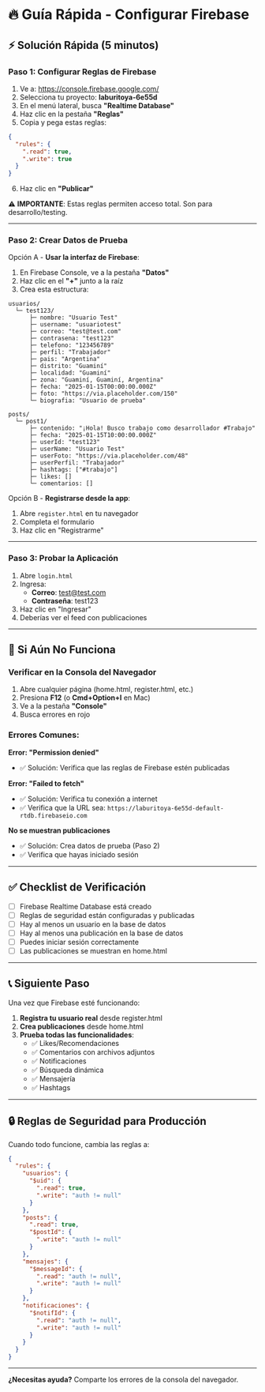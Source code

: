 # 🔥 Guía Rápida - Configurar Firebase

## ⚡ Solución Rápida (5 minutos)

### Paso 1: Configurar Reglas de Firebase

1. Ve a: https://console.firebase.google.com/
2. Selecciona tu proyecto: **laburitoya-6e55d**
3. En el menú lateral, busca **"Realtime Database"**
4. Haz clic en la pestaña **"Reglas"**
5. Copia y pega estas reglas:

```json
{
  "rules": {
    ".read": true,
    ".write": true
  }
}
```

6. Haz clic en **"Publicar"**

⚠️ **IMPORTANTE**: Estas reglas permiten acceso total. Son para desarrollo/testing.

---

### Paso 2: Crear Datos de Prueba

Opción A - **Usar la interfaz de Firebase**:

1. En Firebase Console, ve a la pestaña **"Datos"**
2. Haz clic en el **"+"** junto a la raíz
3. Crea esta estructura:

```
usuarios/
  └─ test123/
      ├─ nombre: "Usuario Test"
      ├─ username: "usuariotest"
      ├─ correo: "test@test.com"
      ├─ contrasena: "test123"
      ├─ telefono: "123456789"
      ├─ perfil: "Trabajador"
      ├─ pais: "Argentina"
      ├─ distrito: "Guaminí"
      ├─ localidad: "Guaminí"
      ├─ zona: "Guaminí, Guaminí, Argentina"
      ├─ fecha: "2025-01-15T00:00:00.000Z"
      ├─ foto: "https://via.placeholder.com/150"
      └─ biografia: "Usuario de prueba"

posts/
  └─ post1/
      ├─ contenido: "¡Hola! Busco trabajo como desarrollador #Trabajo"
      ├─ fecha: "2025-01-15T10:00:00.000Z"
      ├─ userId: "test123"
      ├─ userName: "Usuario Test"
      ├─ userFoto: "https://via.placeholder.com/48"
      ├─ userPerfil: "Trabajador"
      ├─ hashtags: ["#trabajo"]
      ├─ likes: []
      └─ comentarios: []
```

Opción B - **Registrarse desde la app**:

1. Abre `register.html` en tu navegador
2. Completa el formulario
3. Haz clic en "Registrarme"

---

### Paso 3: Probar la Aplicación

1. Abre `login.html`
2. Ingresa:
   - **Correo**: test@test.com
   - **Contraseña**: test123
3. Haz clic en "Ingresar"
4. Deberías ver el feed con publicaciones

---

## 🐛 Si Aún No Funciona

### Verificar en la Consola del Navegador

1. Abre cualquier página (home.html, register.html, etc.)
2. Presiona **F12** (o **Cmd+Option+I** en Mac)
3. Ve a la pestaña **"Console"**
4. Busca errores en rojo

### Errores Comunes:

**Error: "Permission denied"**
- ✅ Solución: Verifica que las reglas de Firebase estén publicadas

**Error: "Failed to fetch"**
- ✅ Solución: Verifica tu conexión a internet
- ✅ Verifica que la URL sea: `https://laburitoya-6e55d-default-rtdb.firebaseio.com`

**No se muestran publicaciones**
- ✅ Solución: Crea datos de prueba (Paso 2)
- ✅ Verifica que hayas iniciado sesión

---

## ✅ Checklist de Verificación

- [ ] Firebase Realtime Database está creado
- [ ] Reglas de seguridad están configuradas y publicadas
- [ ] Hay al menos un usuario en la base de datos
- [ ] Hay al menos una publicación en la base de datos
- [ ] Puedes iniciar sesión correctamente
- [ ] Las publicaciones se muestran en home.html

---

## 📞 Siguiente Paso

Una vez que Firebase esté funcionando:

1. **Registra tu usuario real** desde register.html
2. **Crea publicaciones** desde home.html
3. **Prueba todas las funcionalidades**:
   - ✅ Likes/Recomendaciones
   - ✅ Comentarios con archivos adjuntos
   - ✅ Notificaciones
   - ✅ Búsqueda dinámica
   - ✅ Mensajería
   - ✅ Hashtags

---

## 🔒 Reglas de Seguridad para Producción

Cuando todo funcione, cambia las reglas a:

```json
{
  "rules": {
    "usuarios": {
      "$uid": {
        ".read": true,
        ".write": "auth != null"
      }
    },
    "posts": {
      ".read": true,
      "$postId": {
        ".write": "auth != null"
      }
    },
    "mensajes": {
      "$messageId": {
        ".read": "auth != null",
        ".write": "auth != null"
      }
    },
    "notificaciones": {
      "$notifId": {
        ".read": "auth != null",
        ".write": "auth != null"
      }
    }
  }
}
```

---

**¿Necesitas ayuda?** Comparte los errores de la consola del navegador.
